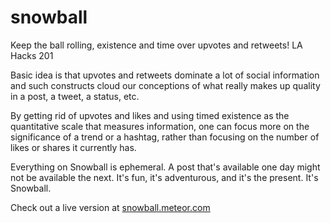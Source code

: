 # snowball
Keep the ball rolling, existence and time over upvotes and retweets! LA Hacks 201

Basic idea is that upvotes and retweets dominate a lot of social information and such constructs cloud our conceptions of
what really makes up quality in a post, a tweet, a status, etc.

By getting rid of upvotes and likes and using timed existence as the quantitative scale that measures information, one can
focus more on the significance of a trend or a hashtag, rather than focusing on the number of likes or shares it currently has.

Everything on Snowball is ephemeral. A post that's available one day might not be available the next. It's fun, it's 
adventurous, and it's the present. It's Snowball.

Check out a live version at [snowball.meteor.com](snowball.meteor.com)
